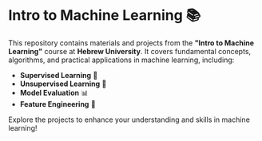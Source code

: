 # Intro to Machine Learning 📚

This repository contains materials and projects from the **"Intro to Machine Learning"** course at **Hebrew University**. It covers fundamental concepts, algorithms, and practical applications in machine learning, including:
- **Supervised Learning** 🤖
- **Unsupervised Learning** 🧩
- **Model Evaluation** 📊
- **Feature Engineering** 🔧

Explore the projects to enhance your understanding and skills in machine learning!
